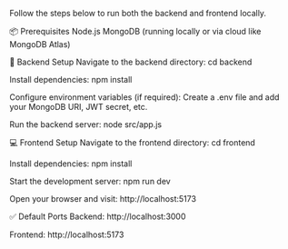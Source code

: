 Follow the steps below to run both the backend and frontend locally.

📦 Prerequisites
Node.js
MongoDB (running locally or via cloud like MongoDB Atlas)

🔧 Backend Setup
Navigate to the backend directory:
cd backend

Install dependencies:
npm install

Configure environment variables (if required):
Create a .env file and add your MongoDB URI, JWT secret, etc.

Run the backend server:
node src/app.js

💻 Frontend Setup
Navigate to the frontend directory:
cd frontend

Install dependencies:
npm install

Start the development server:
npm run dev

Open your browser and visit:
http://localhost:5173

✅ Default Ports
Backend: http://localhost:3000

Frontend: http://localhost:5173
